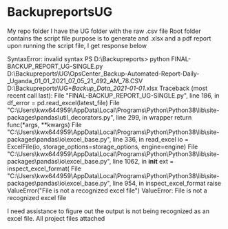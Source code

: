 # BackupreportsUG

My repo folder I have the UG folder with the raw .csv file 
Root folder contains the script file
purpose is to generate and .xlsx and a pdf report
upon running the script file, I get response below


SyntaxError: invalid syntax
PS D:\Backupreports> python FINAL-BACKUP_REPORT_UG-SINGLE.py
D:\Backupreports\UG\OpsCenter_Backup-Automated-Report-Daily-_Uganda_01_01_2021_07_05_21_492_AM_78.CSV
D:\Backupreports\UG+_Backup_Data_2021-01-01_.xlsx
Traceback (most recent call last):
  File "FINAL-BACKUP_REPORT_UG-SINGLE.py", line 186, in <module>
    df_error = pd.read_excel(latest_file)
  File "C:\Users\kwx644959\AppData\Local\Programs\Python\Python38\lib\site-packages\pandas\util\_decorators.py", line 299, in wrapper
    return func(*args, **kwargs)
  File "C:\Users\kwx644959\AppData\Local\Programs\Python\Python38\lib\site-packages\pandas\io\excel\_base.py", line 336, in read_excel
    io = ExcelFile(io, storage_options=storage_options, engine=engine)
  File "C:\Users\kwx644959\AppData\Local\Programs\Python\Python38\lib\site-packages\pandas\io\excel\_base.py", line 1062, in __init__
    ext = inspect_excel_format(
  File "C:\Users\kwx644959\AppData\Local\Programs\Python\Python38\lib\site-packages\pandas\io\excel\_base.py", line 954, in inspect_excel_format    raise ValueError("File is not a recognized excel file")
ValueError: File is not a recognized excel file

I need assistance to figure out the output is not being recognized as an excel file. 
All project files attached
